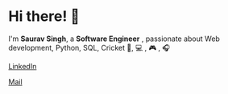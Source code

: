 # Hi there! 👋

I'm **Saurav Singh**, a **Software Engineer** , passionate about Web development, Python, SQL, Cricket 📱, 💻 , 🎮 , 🎧

<!-- from **India** <img src="https://upload.wikimedia.org/wikipedia/en/4/41/Flag_of_India.svg" width="18" /> .<br> -->
 
<p aligin="left">

  <!--<a href="https://saumil8200.github.io/portfolio/" target="_blank">My Website</a> &nbsp;-->

  <a href="https://www.linkedin.com/in/saurav-singh-b58965211/" target="_blank">LinkedIn</a> &nbsp;

  <!--<a href="https://instagram.com/saumil8200" target="_blank">Instagram</a> &nbsp;-->

  <!--<a href="https://twitter.com/saumil8200" target="_blank">Twitter ( X )</a> &nbsp;-->

  <a href="mailto:ishu.singh.125323@gmail.com" target="_blank">Mail</a> &nbsp;

  <!-- <a href="https://twitter.com/saumil8200" target="_blank">

    <img src="https://saumil8200.github.io/portfolio/assets/icons/TwitterX.png" width="5%">

  </a> &nbsp; -->

</p>
 
<!--<p align="left">

  <img src ="https://github-readme-stats.vercel.app/api?username=Sauravsingh111&layout=compact&show_icons=true&count_private=true&theme=darcula&hide_border=true&hide=issues&bg_color=00000000">

  <img src ="https://github-readme-stats.vercel.app/api/top-langs/?username=Sauravsingh111&layout=compact&hide_border=true&theme=darcula&bg_color=00000000&hide=">

</p>-->
 
<!--

**Saumil8200/saumil8200** is a ✨ _special_ ✨ repository because its `README.md` (this file) appears on your GitHub profile.
 
Here are some ideas to get you started:
 
- 🔭 I’m currently working on ...

- 🌱 I’m currently learning ...

- 👯 I’m looking to collaborate on ...

- 🤔 I’m looking for help with ...

- 💬 Ask me about ...

- 📫 How to reach me: ...

- 😄 Pronouns: ...

- ⚡ Fun fact: ...

-->

